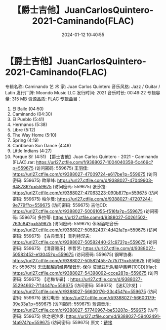 ﻿---
title: 【爵士吉他】JuanCarlosQuintero-2021-Caminando(FLAC)
date: 2024-01-12 10:40:55
categories: 古典音乐、新世纪、纯音雅乐
tags: 纯音雅乐
---
# 【爵士吉他】JuanCarlosQuintero-2021-Caminando(FLAC)

专辑名称: Caminando
艺 术 家: Juan Carlos Quintero
音乐风格: Jazz / Guitar / Latin
发行厂牌: Moondo Music LLC
发行时间: 2021
音乐时长: 00:49:22
专辑容量: 315 MB
资源品质: FLAC
专辑曲目：
01. El Baile (04:50)
02. Caminando (04:30)
03. El Pueblo (5:41)
04. Hermanos (5:38)
05. Libre (5:12)
06. The Way Home (5:10)
07. Spring (4:19)
08. Caribbean Sun Dance (4:49)
09. Little Indians (4:27)
10. Porque Si! (4:51)
【爵士吉他】Juan Carlos Quintero - 2021 - Caminando (FLAC).rar:
https://url27.ctfile.com/f/9388027-1004040358-5c469c?p=559675
(访问密码: 559675)
王羽佳: https://url27.ctfile.com/d/9388027-47009724-e617be?p=559675
(访问密码: 559675)
歐翠峰: https://url27.ctfile.com/d/9388027-47049903-648786?p=559675
(访问密码: 559675)
张莎拉: https://url27.ctfile.com/d/9388027-47063223-090b87?p=559675
(访问密码: 559675)
帕尔曼: https://url27.ctfile.com/d/9388027-47207244-9e779f?p=559675
(访问密码: 559675)
吉他CD: https://url27.ctfile.com/d/9388027-50061055-f516fa?p=559675
(访问密码: 559675)
多拉蒂: https://url27.ctfile.com/d/9388027-50261502-763c84?p=559675
(访问密码: 559675)
休闲酒吧音乐: https://url27.ctfile.com/d/9388027-50582437-4d42fa?p=559675
(访问密码: 559675)
【古典音乐】普列特涅夫: https://url27.ctfile.com/d/9388027-50582440-21c973?p=559675
(访问密码: 559675)
【清音雅乐】李哲艺: https://url27.ctfile.com/d/9388027-50582452-e13045?p=559675
(访问密码: 559675)
钢琴协奏: https://url27.ctfile.com/d/9388027-50582455-7c757f?p=559675
(访问密码: 559675)
无法超越的经典轻音乐-保尔·莫里亚乐队精华集粹(10CD)[flac]: https://url27.ctfile.com/d/9388027-54398092-ccce28?p=559675
(访问密码: 559675)
【老梅专辑】: https://url27.ctfile.com/d/9388027-55294662-7f1444?p=559675
(访问密码: 559675)
【迷幻沙发】: https://url27.ctfile.com/d/9388027-56600176-33c454?p=559675
(访问密码: 559675)
迷幻电音: https://url27.ctfile.com/d/9388027-56600179-39e33a?p=559675
(访问密码: 559675)
蓝调音乐: https://url27.ctfile.com/d/9388027-57740967-be5328?p=559675
(访问密码: 559675)
佛之吧沙发: https://url27.ctfile.com/d/9388027-59402491-f4a974?p=559675
(访问密码: 559675)
原文：[链接](https://blog.sina.com.cn/s/blog_1647c7e760103146y.html)